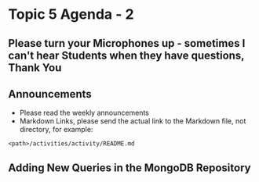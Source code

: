 # Topic 5 Agenda - 2

## Please turn your Microphones up - sometimes I can't hear Students when they have questions, Thank You

## Announcements

- Please read the weekly announcements
- Markdown Links, please send the actual link to the Markdown file, not directory, for example:  

```
<path>/activities/activity/README.md
```

## Adding New Queries in the MongoDB Repository
